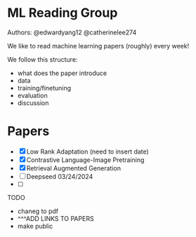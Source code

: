 # ML Reading Group

Authors: @edwardyang12 @catherinelee274

We like to read machine learning papers (roughly) every week!


We follow this structure: 
- what does the paper introduce
- data 
- training/finetuning
- evaluation
- discussion


# Papers 
- [x] Low Rank Adaptation (need to insert date)
- [x] Contrastive Language-Image Pretraining 
- [x] Retrieval Augmented Generation
- [ ] Deepseed 03/24/2024
- [ ] 
TODO 
- chaneg to pdf
- ^^^ADD LINKS TO PAPERS 
- make public 
